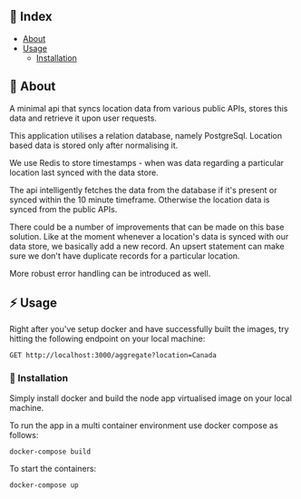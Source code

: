## :ledger: Index

- [About](#beginner-about)
- [Usage](#zap-usage)
  - [Installation](#electric_plug-installation)

##  :beginner: About
A minimal api that syncs location data from various public APIs, stores this data and retrieve it upon user requests. 

This application utilises a relation database, namely PostgreSql. Location based data is stored only after normalising it. 

We use Redis to store timestamps - when was data regarding a particular location last synced with the data store. 

The api intelligently fetches the data from the database if it's present or synced within the 10 minute timeframe. Otherwise the location data is synced from the public APIs.

There could be a number of improvements that can be made on this base solution. Like at the moment whenever a location's data is synced with our data store, we basically add a new record. An upsert statement can make sure we don't have duplicate records for a particular location. 

More robust error handling can be introduced as well. 

## :zap: Usage
Right after you've setup docker and have successfully built the images, try hitting the following endpoint on your local machine:

```
GET http://localhost:3000/aggregate?location=Canada
```


###  :electric_plug: Installation
Simply install docker and build the node app virtualised image on your local machine.

To run the app in a multi container environment use docker compose as follows:

```
docker-compose build
```

To start the containers:

```
docker-compose up
```
